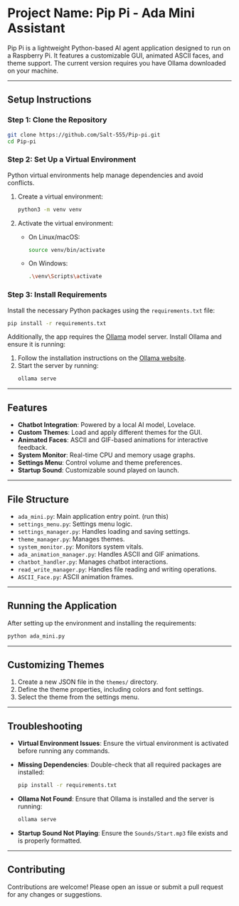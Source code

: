# Project Name: Pip Pi - Ada Mini Assistant

Pip Pi is a lightweight Python-based AI agent application designed to run on a Raspberry Pi. It features a customizable GUI, animated ASCII faces, and theme support. The current version requires you have Ollama downloaded on your machine.

---

## Setup Instructions

### Step 1: Clone the Repository

```bash
git clone https://github.com/Salt-555/Pip-pi.git
cd Pip-pi
```

### Step 2: Set Up a Virtual Environment

Python virtual environments help manage dependencies and avoid conflicts.

1. Create a virtual environment:

   ```bash
   python3 -m venv venv
   ```

2. Activate the virtual environment:
   - On Linux/macOS:
     ```bash
     source venv/bin/activate
     ```
   - On Windows:
     ```bash
     .\venv\Scripts\activate
     ```

### Step 3: Install Requirements

Install the necessary Python packages using the `requirements.txt` file:

```bash
pip install -r requirements.txt
```

Additionally, the app requires the [Ollama](https://ollama.ai/) model server. Install Ollama and ensure it is running:

1. Follow the installation instructions on the [Ollama website](https://ollama.ai/).
2. Start the server by running:
   ```bash
   ollama serve
   ```

---

## Features

- **Chatbot Integration**: Powered by a local AI model, Lovelace.
- **Custom Themes**: Load and apply different themes for the GUI.
- **Animated Faces**: ASCII and GIF-based animations for interactive feedback.
- **System Monitor**: Real-time CPU and memory usage graphs.
- **Settings Menu**: Control volume and theme preferences.
- **Startup Sound**: Customizable sound played on launch.

---

## File Structure

- `ada_mini.py`: Main application entry point. (run this)
- `settings_menu.py`: Settings menu logic.
- `settings_manager.py`: Handles loading and saving settings.
- `theme_manager.py`: Manages themes.
- `system_monitor.py`: Monitors system vitals.
- `ada_animation_manager.py`: Handles ASCII and GIF animations.
- `chatbot_handler.py`: Manages chatbot interactions.
- `read_write_manager.py`: Handles file reading and writing operations.
- `ASCII_Face.py`: ASCII animation frames.

---

## Running the Application

After setting up the environment and installing the requirements:

```bash
python ada_mini.py
```

---

## Customizing Themes

1. Create a new JSON file in the `themes/` directory.
2. Define the theme properties, including colors and font settings.
3. Select the theme from the settings menu.

---

## Troubleshooting

- **Virtual Environment Issues**:
  Ensure the virtual environment is activated before running any commands.

- **Missing Dependencies**:
  Double-check that all required packages are installed:
  ```bash
  pip install -r requirements.txt
  ```

- **Ollama Not Found**:
  Ensure that Ollama is installed and the server is running:
  ```bash
  ollama serve
  ```

- **Startup Sound Not Playing**:
  Ensure the `Sounds/Start.mp3` file exists and is properly formatted.

---

## Contributing

Contributions are welcome! Please open an issue or submit a pull request for any changes or suggestions.

